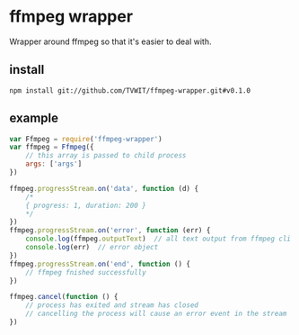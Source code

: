 # ffmpeg wrapper

Wrapper around ffmpeg so that it's easier to deal with.


## install

    npm install git://github.com/TVWIT/ffmpeg-wrapper.git#v0.1.0


## example

```js
var Ffmpeg = require('ffmpeg-wrapper')
var ffmpeg = Ffmpeg({
    // this array is passed to child process
    args: ['args']
})

ffmpeg.progressStream.on('data', function (d) {
    /*
    { progress: 1, duration: 200 }
    */
})
ffmpeg.progressStream.on('error', function (err) {
    console.log(ffmpeg.outputText)  // all text output from ffmpeg cli
    console.log(err)  // error object
})
ffmpeg.progressStream.on('end', function () {
    // ffmpeg fnished successfully
})

ffmpeg.cancel(function () {
    // process has exited and stream has closed
    // cancelling the process will cause an error event in the stream
})
```

